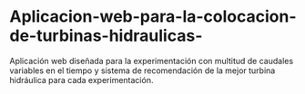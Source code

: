 # Aplicacion-web-para-la-colocacion-de-turbinas-hidraulicas-
Aplicación web diseñada para la experimentación con multitud de caudales variables en el tiempo y sistema de recomendación de la mejor turbina hidráulica para cada experimentación.
